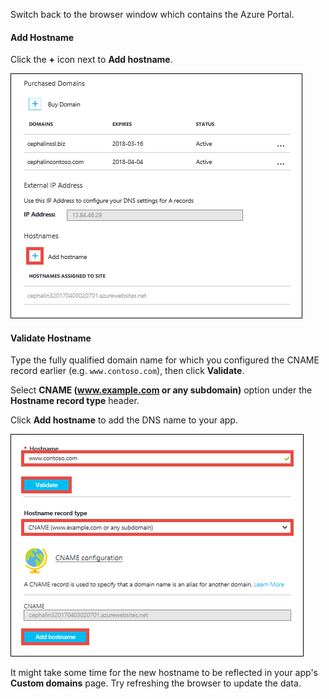Switch back to the browser window which contains the Azure Portal.

#### Add Hostname

Click the **+** icon next to **Add hostname**.

![Add host name](./media/app-service-web-tutorial-custom-domain/add-host-name-cname.png)

#### Validate Hostname

Type the fully qualified domain name for which you configured the CNAME record earlier (e.g. `www.contoso.com`), then click **Validate**.

Select **CNAME (www.example.com or any subdomain)** option under the **Hostname record type** header.

Click **Add hostname** to add the DNS name to your app.

![Add DNS name to the app](./media/app-service-web-tutorial-custom-domain/validate-domain-name-cname.png)

It might take some time for the new hostname to be reflected in your app's **Custom domains** page. Try refreshing the browser to update the data.